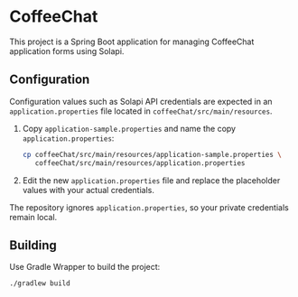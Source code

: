 # CoffeeChat

This project is a Spring Boot application for managing CoffeeChat application forms using Solapi.

## Configuration

Configuration values such as Solapi API credentials are expected in an `application.properties` file located in `coffeeChat/src/main/resources`.

1. Copy `application-sample.properties` and name the copy `application.properties`:
   
   ```bash
   cp coffeeChat/src/main/resources/application-sample.properties \
      coffeeChat/src/main/resources/application.properties
   ```
2. Edit the new `application.properties` file and replace the placeholder values with your actual credentials.

The repository ignores `application.properties`, so your private credentials remain local.

## Building

Use Gradle Wrapper to build the project:

```bash
./gradlew build
```

